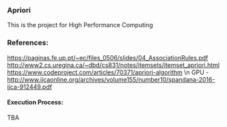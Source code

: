 ### Apriori
This is the project for High Performance Computing

### References:
https://paginas.fe.up.pt/~ec/files_0506/slides/04_AssociationRules.pdf
http://www2.cs.uregina.ca/~dbd/cs831/notes/itemsets/itemset_apriori.html
https://www.codeproject.com/articles/70371/apriori-algorithm
\n GPU - http://www.ijcaonline.org/archives/volume155/number10/spandana-2016-ijca-912449.pdf

#### Execution Process:
TBA
